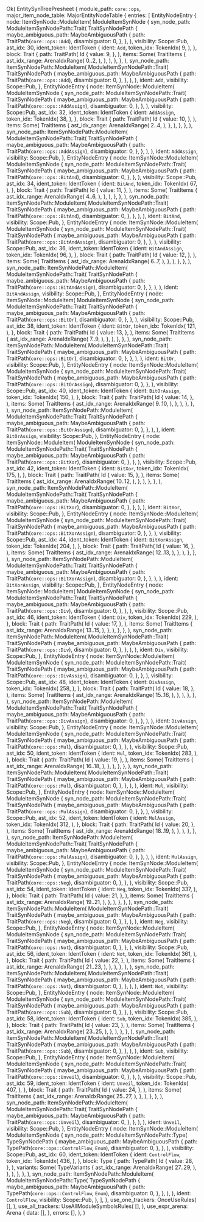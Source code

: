 Ok(
    EntitySynTreePresheet {
        module_path: `core::ops`,
        major_item_node_table: MajorEntityNodeTable {
            entries: [
                EntityNodeEntry {
                    node: ItemSynNode::ModuleItem(
                        ModuleItemSynNode {
                            syn_node_path: ModuleItemSynNodePath::Trait(
                                TraitSynNodePath {
                                    maybe_ambiguous_path: MaybeAmbiguousPath {
                                        path: TraitPath(`core::ops::Add`),
                                        disambiguator: 0,
                                    },
                                },
                            ),
                            visibility: Scope::Pub,
                            ast_idx: 30,
                            ident_token: IdentToken {
                                ident: `Add`,
                                token_idx: TokenIdx(
                                    9,
                                ),
                            },
                            block: Trait {
                                path: TraitPath(
                                    Id {
                                        value: 9,
                                    },
                                ),
                                items: Some(
                                    TraitItems {
                                        ast_idx_range: ArenaIdxRange(
                                            0..2,
                                        ),
                                    },
                                ),
                            },
                        },
                    ),
                    syn_node_path: ItemSynNodePath::ModuleItem(
                        ModuleItemSynNodePath::Trait(
                            TraitSynNodePath {
                                maybe_ambiguous_path: MaybeAmbiguousPath {
                                    path: TraitPath(`core::ops::Add`),
                                    disambiguator: 0,
                                },
                            },
                        ),
                    ),
                    ident: `Add`,
                    visibility: Scope::Pub,
                },
                EntityNodeEntry {
                    node: ItemSynNode::ModuleItem(
                        ModuleItemSynNode {
                            syn_node_path: ModuleItemSynNodePath::Trait(
                                TraitSynNodePath {
                                    maybe_ambiguous_path: MaybeAmbiguousPath {
                                        path: TraitPath(`core::ops::AddAssign`),
                                        disambiguator: 0,
                                    },
                                },
                            ),
                            visibility: Scope::Pub,
                            ast_idx: 32,
                            ident_token: IdentToken {
                                ident: `AddAssign`,
                                token_idx: TokenIdx(
                                    38,
                                ),
                            },
                            block: Trait {
                                path: TraitPath(
                                    Id {
                                        value: 10,
                                    },
                                ),
                                items: Some(
                                    TraitItems {
                                        ast_idx_range: ArenaIdxRange(
                                            2..4,
                                        ),
                                    },
                                ),
                            },
                        },
                    ),
                    syn_node_path: ItemSynNodePath::ModuleItem(
                        ModuleItemSynNodePath::Trait(
                            TraitSynNodePath {
                                maybe_ambiguous_path: MaybeAmbiguousPath {
                                    path: TraitPath(`core::ops::AddAssign`),
                                    disambiguator: 0,
                                },
                            },
                        ),
                    ),
                    ident: `AddAssign`,
                    visibility: Scope::Pub,
                },
                EntityNodeEntry {
                    node: ItemSynNode::ModuleItem(
                        ModuleItemSynNode {
                            syn_node_path: ModuleItemSynNodePath::Trait(
                                TraitSynNodePath {
                                    maybe_ambiguous_path: MaybeAmbiguousPath {
                                        path: TraitPath(`core::ops::BitAnd`),
                                        disambiguator: 0,
                                    },
                                },
                            ),
                            visibility: Scope::Pub,
                            ast_idx: 34,
                            ident_token: IdentToken {
                                ident: `BitAnd`,
                                token_idx: TokenIdx(
                                    67,
                                ),
                            },
                            block: Trait {
                                path: TraitPath(
                                    Id {
                                        value: 11,
                                    },
                                ),
                                items: Some(
                                    TraitItems {
                                        ast_idx_range: ArenaIdxRange(
                                            4..6,
                                        ),
                                    },
                                ),
                            },
                        },
                    ),
                    syn_node_path: ItemSynNodePath::ModuleItem(
                        ModuleItemSynNodePath::Trait(
                            TraitSynNodePath {
                                maybe_ambiguous_path: MaybeAmbiguousPath {
                                    path: TraitPath(`core::ops::BitAnd`),
                                    disambiguator: 0,
                                },
                            },
                        ),
                    ),
                    ident: `BitAnd`,
                    visibility: Scope::Pub,
                },
                EntityNodeEntry {
                    node: ItemSynNode::ModuleItem(
                        ModuleItemSynNode {
                            syn_node_path: ModuleItemSynNodePath::Trait(
                                TraitSynNodePath {
                                    maybe_ambiguous_path: MaybeAmbiguousPath {
                                        path: TraitPath(`core::ops::BitAndAssign`),
                                        disambiguator: 0,
                                    },
                                },
                            ),
                            visibility: Scope::Pub,
                            ast_idx: 36,
                            ident_token: IdentToken {
                                ident: `BitAndAssign`,
                                token_idx: TokenIdx(
                                    96,
                                ),
                            },
                            block: Trait {
                                path: TraitPath(
                                    Id {
                                        value: 12,
                                    },
                                ),
                                items: Some(
                                    TraitItems {
                                        ast_idx_range: ArenaIdxRange(
                                            6..7,
                                        ),
                                    },
                                ),
                            },
                        },
                    ),
                    syn_node_path: ItemSynNodePath::ModuleItem(
                        ModuleItemSynNodePath::Trait(
                            TraitSynNodePath {
                                maybe_ambiguous_path: MaybeAmbiguousPath {
                                    path: TraitPath(`core::ops::BitAndAssign`),
                                    disambiguator: 0,
                                },
                            },
                        ),
                    ),
                    ident: `BitAndAssign`,
                    visibility: Scope::Pub,
                },
                EntityNodeEntry {
                    node: ItemSynNode::ModuleItem(
                        ModuleItemSynNode {
                            syn_node_path: ModuleItemSynNodePath::Trait(
                                TraitSynNodePath {
                                    maybe_ambiguous_path: MaybeAmbiguousPath {
                                        path: TraitPath(`core::ops::BitOr`),
                                        disambiguator: 0,
                                    },
                                },
                            ),
                            visibility: Scope::Pub,
                            ast_idx: 38,
                            ident_token: IdentToken {
                                ident: `BitOr`,
                                token_idx: TokenIdx(
                                    121,
                                ),
                            },
                            block: Trait {
                                path: TraitPath(
                                    Id {
                                        value: 13,
                                    },
                                ),
                                items: Some(
                                    TraitItems {
                                        ast_idx_range: ArenaIdxRange(
                                            7..9,
                                        ),
                                    },
                                ),
                            },
                        },
                    ),
                    syn_node_path: ItemSynNodePath::ModuleItem(
                        ModuleItemSynNodePath::Trait(
                            TraitSynNodePath {
                                maybe_ambiguous_path: MaybeAmbiguousPath {
                                    path: TraitPath(`core::ops::BitOr`),
                                    disambiguator: 0,
                                },
                            },
                        ),
                    ),
                    ident: `BitOr`,
                    visibility: Scope::Pub,
                },
                EntityNodeEntry {
                    node: ItemSynNode::ModuleItem(
                        ModuleItemSynNode {
                            syn_node_path: ModuleItemSynNodePath::Trait(
                                TraitSynNodePath {
                                    maybe_ambiguous_path: MaybeAmbiguousPath {
                                        path: TraitPath(`core::ops::BitOrAssign`),
                                        disambiguator: 0,
                                    },
                                },
                            ),
                            visibility: Scope::Pub,
                            ast_idx: 40,
                            ident_token: IdentToken {
                                ident: `BitOrAssign`,
                                token_idx: TokenIdx(
                                    150,
                                ),
                            },
                            block: Trait {
                                path: TraitPath(
                                    Id {
                                        value: 14,
                                    },
                                ),
                                items: Some(
                                    TraitItems {
                                        ast_idx_range: ArenaIdxRange(
                                            9..10,
                                        ),
                                    },
                                ),
                            },
                        },
                    ),
                    syn_node_path: ItemSynNodePath::ModuleItem(
                        ModuleItemSynNodePath::Trait(
                            TraitSynNodePath {
                                maybe_ambiguous_path: MaybeAmbiguousPath {
                                    path: TraitPath(`core::ops::BitOrAssign`),
                                    disambiguator: 0,
                                },
                            },
                        ),
                    ),
                    ident: `BitOrAssign`,
                    visibility: Scope::Pub,
                },
                EntityNodeEntry {
                    node: ItemSynNode::ModuleItem(
                        ModuleItemSynNode {
                            syn_node_path: ModuleItemSynNodePath::Trait(
                                TraitSynNodePath {
                                    maybe_ambiguous_path: MaybeAmbiguousPath {
                                        path: TraitPath(`core::ops::BitXor`),
                                        disambiguator: 0,
                                    },
                                },
                            ),
                            visibility: Scope::Pub,
                            ast_idx: 42,
                            ident_token: IdentToken {
                                ident: `BitXor`,
                                token_idx: TokenIdx(
                                    175,
                                ),
                            },
                            block: Trait {
                                path: TraitPath(
                                    Id {
                                        value: 15,
                                    },
                                ),
                                items: Some(
                                    TraitItems {
                                        ast_idx_range: ArenaIdxRange(
                                            10..12,
                                        ),
                                    },
                                ),
                            },
                        },
                    ),
                    syn_node_path: ItemSynNodePath::ModuleItem(
                        ModuleItemSynNodePath::Trait(
                            TraitSynNodePath {
                                maybe_ambiguous_path: MaybeAmbiguousPath {
                                    path: TraitPath(`core::ops::BitXor`),
                                    disambiguator: 0,
                                },
                            },
                        ),
                    ),
                    ident: `BitXor`,
                    visibility: Scope::Pub,
                },
                EntityNodeEntry {
                    node: ItemSynNode::ModuleItem(
                        ModuleItemSynNode {
                            syn_node_path: ModuleItemSynNodePath::Trait(
                                TraitSynNodePath {
                                    maybe_ambiguous_path: MaybeAmbiguousPath {
                                        path: TraitPath(`core::ops::BitXorAssign`),
                                        disambiguator: 0,
                                    },
                                },
                            ),
                            visibility: Scope::Pub,
                            ast_idx: 44,
                            ident_token: IdentToken {
                                ident: `BitXorAssign`,
                                token_idx: TokenIdx(
                                    204,
                                ),
                            },
                            block: Trait {
                                path: TraitPath(
                                    Id {
                                        value: 16,
                                    },
                                ),
                                items: Some(
                                    TraitItems {
                                        ast_idx_range: ArenaIdxRange(
                                            12..13,
                                        ),
                                    },
                                ),
                            },
                        },
                    ),
                    syn_node_path: ItemSynNodePath::ModuleItem(
                        ModuleItemSynNodePath::Trait(
                            TraitSynNodePath {
                                maybe_ambiguous_path: MaybeAmbiguousPath {
                                    path: TraitPath(`core::ops::BitXorAssign`),
                                    disambiguator: 0,
                                },
                            },
                        ),
                    ),
                    ident: `BitXorAssign`,
                    visibility: Scope::Pub,
                },
                EntityNodeEntry {
                    node: ItemSynNode::ModuleItem(
                        ModuleItemSynNode {
                            syn_node_path: ModuleItemSynNodePath::Trait(
                                TraitSynNodePath {
                                    maybe_ambiguous_path: MaybeAmbiguousPath {
                                        path: TraitPath(`core::ops::Div`),
                                        disambiguator: 0,
                                    },
                                },
                            ),
                            visibility: Scope::Pub,
                            ast_idx: 46,
                            ident_token: IdentToken {
                                ident: `Div`,
                                token_idx: TokenIdx(
                                    229,
                                ),
                            },
                            block: Trait {
                                path: TraitPath(
                                    Id {
                                        value: 17,
                                    },
                                ),
                                items: Some(
                                    TraitItems {
                                        ast_idx_range: ArenaIdxRange(
                                            13..15,
                                        ),
                                    },
                                ),
                            },
                        },
                    ),
                    syn_node_path: ItemSynNodePath::ModuleItem(
                        ModuleItemSynNodePath::Trait(
                            TraitSynNodePath {
                                maybe_ambiguous_path: MaybeAmbiguousPath {
                                    path: TraitPath(`core::ops::Div`),
                                    disambiguator: 0,
                                },
                            },
                        ),
                    ),
                    ident: `Div`,
                    visibility: Scope::Pub,
                },
                EntityNodeEntry {
                    node: ItemSynNode::ModuleItem(
                        ModuleItemSynNode {
                            syn_node_path: ModuleItemSynNodePath::Trait(
                                TraitSynNodePath {
                                    maybe_ambiguous_path: MaybeAmbiguousPath {
                                        path: TraitPath(`core::ops::DivAssign`),
                                        disambiguator: 0,
                                    },
                                },
                            ),
                            visibility: Scope::Pub,
                            ast_idx: 48,
                            ident_token: IdentToken {
                                ident: `DivAssign`,
                                token_idx: TokenIdx(
                                    258,
                                ),
                            },
                            block: Trait {
                                path: TraitPath(
                                    Id {
                                        value: 18,
                                    },
                                ),
                                items: Some(
                                    TraitItems {
                                        ast_idx_range: ArenaIdxRange(
                                            15..16,
                                        ),
                                    },
                                ),
                            },
                        },
                    ),
                    syn_node_path: ItemSynNodePath::ModuleItem(
                        ModuleItemSynNodePath::Trait(
                            TraitSynNodePath {
                                maybe_ambiguous_path: MaybeAmbiguousPath {
                                    path: TraitPath(`core::ops::DivAssign`),
                                    disambiguator: 0,
                                },
                            },
                        ),
                    ),
                    ident: `DivAssign`,
                    visibility: Scope::Pub,
                },
                EntityNodeEntry {
                    node: ItemSynNode::ModuleItem(
                        ModuleItemSynNode {
                            syn_node_path: ModuleItemSynNodePath::Trait(
                                TraitSynNodePath {
                                    maybe_ambiguous_path: MaybeAmbiguousPath {
                                        path: TraitPath(`core::ops::Mul`),
                                        disambiguator: 0,
                                    },
                                },
                            ),
                            visibility: Scope::Pub,
                            ast_idx: 50,
                            ident_token: IdentToken {
                                ident: `Mul`,
                                token_idx: TokenIdx(
                                    283,
                                ),
                            },
                            block: Trait {
                                path: TraitPath(
                                    Id {
                                        value: 19,
                                    },
                                ),
                                items: Some(
                                    TraitItems {
                                        ast_idx_range: ArenaIdxRange(
                                            16..18,
                                        ),
                                    },
                                ),
                            },
                        },
                    ),
                    syn_node_path: ItemSynNodePath::ModuleItem(
                        ModuleItemSynNodePath::Trait(
                            TraitSynNodePath {
                                maybe_ambiguous_path: MaybeAmbiguousPath {
                                    path: TraitPath(`core::ops::Mul`),
                                    disambiguator: 0,
                                },
                            },
                        ),
                    ),
                    ident: `Mul`,
                    visibility: Scope::Pub,
                },
                EntityNodeEntry {
                    node: ItemSynNode::ModuleItem(
                        ModuleItemSynNode {
                            syn_node_path: ModuleItemSynNodePath::Trait(
                                TraitSynNodePath {
                                    maybe_ambiguous_path: MaybeAmbiguousPath {
                                        path: TraitPath(`core::ops::MulAssign`),
                                        disambiguator: 0,
                                    },
                                },
                            ),
                            visibility: Scope::Pub,
                            ast_idx: 52,
                            ident_token: IdentToken {
                                ident: `MulAssign`,
                                token_idx: TokenIdx(
                                    312,
                                ),
                            },
                            block: Trait {
                                path: TraitPath(
                                    Id {
                                        value: 20,
                                    },
                                ),
                                items: Some(
                                    TraitItems {
                                        ast_idx_range: ArenaIdxRange(
                                            18..19,
                                        ),
                                    },
                                ),
                            },
                        },
                    ),
                    syn_node_path: ItemSynNodePath::ModuleItem(
                        ModuleItemSynNodePath::Trait(
                            TraitSynNodePath {
                                maybe_ambiguous_path: MaybeAmbiguousPath {
                                    path: TraitPath(`core::ops::MulAssign`),
                                    disambiguator: 0,
                                },
                            },
                        ),
                    ),
                    ident: `MulAssign`,
                    visibility: Scope::Pub,
                },
                EntityNodeEntry {
                    node: ItemSynNode::ModuleItem(
                        ModuleItemSynNode {
                            syn_node_path: ModuleItemSynNodePath::Trait(
                                TraitSynNodePath {
                                    maybe_ambiguous_path: MaybeAmbiguousPath {
                                        path: TraitPath(`core::ops::Neg`),
                                        disambiguator: 0,
                                    },
                                },
                            ),
                            visibility: Scope::Pub,
                            ast_idx: 54,
                            ident_token: IdentToken {
                                ident: `Neg`,
                                token_idx: TokenIdx(
                                    337,
                                ),
                            },
                            block: Trait {
                                path: TraitPath(
                                    Id {
                                        value: 21,
                                    },
                                ),
                                items: Some(
                                    TraitItems {
                                        ast_idx_range: ArenaIdxRange(
                                            19..21,
                                        ),
                                    },
                                ),
                            },
                        },
                    ),
                    syn_node_path: ItemSynNodePath::ModuleItem(
                        ModuleItemSynNodePath::Trait(
                            TraitSynNodePath {
                                maybe_ambiguous_path: MaybeAmbiguousPath {
                                    path: TraitPath(`core::ops::Neg`),
                                    disambiguator: 0,
                                },
                            },
                        ),
                    ),
                    ident: `Neg`,
                    visibility: Scope::Pub,
                },
                EntityNodeEntry {
                    node: ItemSynNode::ModuleItem(
                        ModuleItemSynNode {
                            syn_node_path: ModuleItemSynNodePath::Trait(
                                TraitSynNodePath {
                                    maybe_ambiguous_path: MaybeAmbiguousPath {
                                        path: TraitPath(`core::ops::Not`),
                                        disambiguator: 0,
                                    },
                                },
                            ),
                            visibility: Scope::Pub,
                            ast_idx: 56,
                            ident_token: IdentToken {
                                ident: `Not`,
                                token_idx: TokenIdx(
                                    361,
                                ),
                            },
                            block: Trait {
                                path: TraitPath(
                                    Id {
                                        value: 22,
                                    },
                                ),
                                items: Some(
                                    TraitItems {
                                        ast_idx_range: ArenaIdxRange(
                                            21..23,
                                        ),
                                    },
                                ),
                            },
                        },
                    ),
                    syn_node_path: ItemSynNodePath::ModuleItem(
                        ModuleItemSynNodePath::Trait(
                            TraitSynNodePath {
                                maybe_ambiguous_path: MaybeAmbiguousPath {
                                    path: TraitPath(`core::ops::Not`),
                                    disambiguator: 0,
                                },
                            },
                        ),
                    ),
                    ident: `Not`,
                    visibility: Scope::Pub,
                },
                EntityNodeEntry {
                    node: ItemSynNode::ModuleItem(
                        ModuleItemSynNode {
                            syn_node_path: ModuleItemSynNodePath::Trait(
                                TraitSynNodePath {
                                    maybe_ambiguous_path: MaybeAmbiguousPath {
                                        path: TraitPath(`core::ops::Sub`),
                                        disambiguator: 0,
                                    },
                                },
                            ),
                            visibility: Scope::Pub,
                            ast_idx: 58,
                            ident_token: IdentToken {
                                ident: `Sub`,
                                token_idx: TokenIdx(
                                    385,
                                ),
                            },
                            block: Trait {
                                path: TraitPath(
                                    Id {
                                        value: 23,
                                    },
                                ),
                                items: Some(
                                    TraitItems {
                                        ast_idx_range: ArenaIdxRange(
                                            23..25,
                                        ),
                                    },
                                ),
                            },
                        },
                    ),
                    syn_node_path: ItemSynNodePath::ModuleItem(
                        ModuleItemSynNodePath::Trait(
                            TraitSynNodePath {
                                maybe_ambiguous_path: MaybeAmbiguousPath {
                                    path: TraitPath(`core::ops::Sub`),
                                    disambiguator: 0,
                                },
                            },
                        ),
                    ),
                    ident: `Sub`,
                    visibility: Scope::Pub,
                },
                EntityNodeEntry {
                    node: ItemSynNode::ModuleItem(
                        ModuleItemSynNode {
                            syn_node_path: ModuleItemSynNodePath::Trait(
                                TraitSynNodePath {
                                    maybe_ambiguous_path: MaybeAmbiguousPath {
                                        path: TraitPath(`core::ops::Unveil`),
                                        disambiguator: 0,
                                    },
                                },
                            ),
                            visibility: Scope::Pub,
                            ast_idx: 59,
                            ident_token: IdentToken {
                                ident: `Unveil`,
                                token_idx: TokenIdx(
                                    407,
                                ),
                            },
                            block: Trait {
                                path: TraitPath(
                                    Id {
                                        value: 24,
                                    },
                                ),
                                items: Some(
                                    TraitItems {
                                        ast_idx_range: ArenaIdxRange(
                                            25..27,
                                        ),
                                    },
                                ),
                            },
                        },
                    ),
                    syn_node_path: ItemSynNodePath::ModuleItem(
                        ModuleItemSynNodePath::Trait(
                            TraitSynNodePath {
                                maybe_ambiguous_path: MaybeAmbiguousPath {
                                    path: TraitPath(`core::ops::Unveil`),
                                    disambiguator: 0,
                                },
                            },
                        ),
                    ),
                    ident: `Unveil`,
                    visibility: Scope::Pub,
                },
                EntityNodeEntry {
                    node: ItemSynNode::ModuleItem(
                        ModuleItemSynNode {
                            syn_node_path: ModuleItemSynNodePath::Type(
                                TypeSynNodePath {
                                    maybe_ambiguous_path: MaybeAmbiguousPath {
                                        path: TypePath(`core::ops::ControlFlow`, `Enum`),
                                        disambiguator: 0,
                                    },
                                },
                            ),
                            visibility: Scope::Pub,
                            ast_idx: 60,
                            ident_token: IdentToken {
                                ident: `ControlFlow`,
                                token_idx: TokenIdx(
                                    436,
                                ),
                            },
                            block: Type {
                                path: TypePath(
                                    Id {
                                        value: 28,
                                    },
                                ),
                                variants: Some(
                                    TypeVariants {
                                        ast_idx_range: ArenaIdxRange(
                                            27..29,
                                        ),
                                    },
                                ),
                            },
                        },
                    ),
                    syn_node_path: ItemSynNodePath::ModuleItem(
                        ModuleItemSynNodePath::Type(
                            TypeSynNodePath {
                                maybe_ambiguous_path: MaybeAmbiguousPath {
                                    path: TypePath(`core::ops::ControlFlow`, `Enum`),
                                    disambiguator: 0,
                                },
                            },
                        ),
                    ),
                    ident: `ControlFlow`,
                    visibility: Scope::Pub,
                },
            ],
        },
        use_one_trackers: OnceUseRules(
            [],
        ),
        use_all_trackers: UseAllModuleSymbolsRules(
            [],
        ),
        use_expr_arena: Arena {
            data: [],
        },
        errors: [],
    },
)